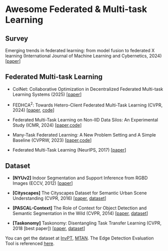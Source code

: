 # Awesome Federated & Multi-task Learning

## Survey
Emerging trends in federated learning: from model fusion to federated X learning (International Journal of Machine Learning and Cybernetics, 2024) [[paper](https://arxiv.org/pdf/2102.12920)]


## Federated Multi-task Learning
* ColNet: Collaborative Optimization in Decentralized Federated Multi-task Learning Systems (2025) [[paper](https://arxiv.org/pdf/2501.10347?)]
* FEDHCA<sup>2</sup>: Towards Hetero-Client Federated Multi-Task Learning (CVPR, 2024) [[paper](https://openaccess.thecvf.com/content/CVPR2024/papers/Lu_FedHCA2_Towards_Hetero-Client_Federated_Multi-Task_Learning_CVPR_2024_paper.pdf), [code](https://github.com/innovator-zero/FedHCA2)]

* Federated Multi-Task Learning on Non-IID Data Silos: An Experimental Study (ICMR, 2024) [[paper](https://arxiv.org/pdf/2402.12876),[code](https://github.com/youngfish42/FMTL-Benchmark)]
* Many-Task Federated Learning: A New Problem Setting and A Simple Baseline (CVPRW, 2023) [[paper](https://openaccess.thecvf.com/content/CVPR2023W/FedVision/papers/Cai_Many-Task_Federated_Learning_A_New_Problem_Setting_and_a_Simple_CVPRW_2023_paper.pdf),[code](https://github.com/VITA-Group/MaT-FL?tab=readme-ov-file)]

* Federated Multi-Task Learning (NeurIPS, 2017) [[paper](https://arxiv.org/pdf/1705.10467)]


## Dataset
* **[NYUv2]** Indoor Segmentation and Support Inference from RGBD Images (ECCV, 2012) [[paper](https://cs.nyu.edu/~silberman/papers/indoor_seg_support.pdf)]

* **[Cityscapes]** The Cityscapes Dataset for Semantic Urban Scene Understanding (CVPR, 2016) [[paper](https://ieeexplore.ieee.org/stamp/stamp.jsp?tp=&arnumber=7780719), [dataset](https://www.cityscapes-dataset.com/)]

* **[PASCAL-Context]** The Role of Context for Object Detection and Semantic Segmentation in the Wild (CVPR, 2014) [[paper](https://cs.stanford.edu/~roozbeh/pascal-context/mottaghi_et_al_cvpr14.pdf), [dataset](https://cs.stanford.edu/~roozbeh/pascal-context/)]

* **[Taskonomy]** Taskonomy: Disentangling Task Transfer Learning (CVPR, 2018 [best paper]) [[paper](https://openaccess.thecvf.com/content_cvpr_2018/papers/Zamir_Taskonomy_Disentangling_Task_CVPR_2018_paper.pdf), [dataset](http://taskonomy.stanford.edu/)]

You can get the dataset at [InvPT](https://github.com/prismformore/Multi-Task-Transformer/tree/main/InvPT), [MTAN](https://github.com/lorenmt/mtan). The Edge Detection Evaluation Tool is referenced [here](https://github.com/prismformore/Boundary-Detection-Evaluation-Tools).
